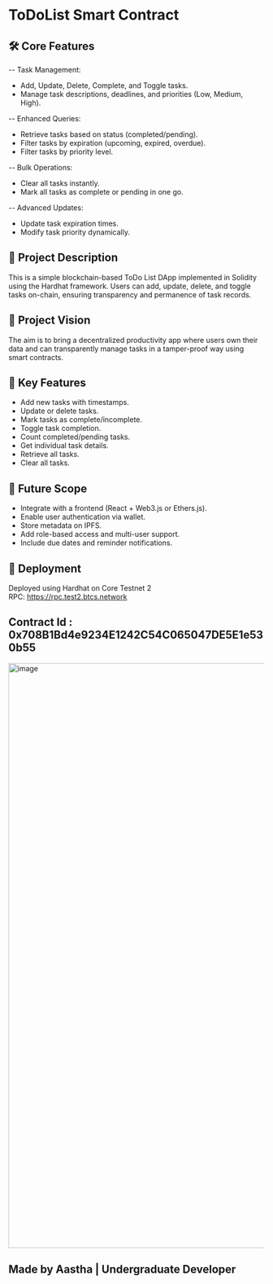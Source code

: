 # ToDoList Smart Contract

## 🛠 Core Features

-- Task Management:

- Add, Update, Delete, Complete, and Toggle tasks.
- Manage task descriptions, deadlines, and priorities (Low, Medium, High).

-- Enhanced Queries:

- Retrieve tasks based on status (completed/pending).
- Filter tasks by expiration (upcoming, expired, overdue).
- Filter tasks by priority level.

-- Bulk Operations:

- Clear all tasks instantly.
- Mark all tasks as complete or pending in one go.

-- Advanced Updates:

- Update task expiration times.
- Modify task priority dynamically.

## 📝 Project Description
This is a simple blockchain-based ToDo List DApp implemented in Solidity using the Hardhat framework. Users can add, update, delete, and toggle tasks on-chain, ensuring transparency and permanence of task records.

## 🎯 Project Vision
The aim is to bring a decentralized productivity app where users own their data and can transparently manage tasks in a tamper-proof way using smart contracts.

## 🔑 Key Features
- Add new tasks with timestamps.
- Update or delete tasks.
- Mark tasks as complete/incomplete.
- Toggle task completion.
- Count completed/pending tasks.
- Get individual task details.
- Retrieve all tasks.
- Clear all tasks.

## 🚀 Future Scope
- Integrate with a frontend (React + Web3.js or Ethers.js).
- Enable user authentication via wallet.
- Store metadata on IPFS.
- Add role-based access and multi-user support.
- Include due dates and reminder notifications.

## 🔧 Deployment
Deployed using Hardhat on Core Testnet 2  
RPC: https://rpc.test2.btcs.network


## Contract Id : 0x708B1Bd4e9234E1242C54C065047DE5E1e530b55

<img width="1149" alt="image" src="https://github.com/user-attachments/assets/2a15ee13-7771-476b-9c80-2ab78378f4c1" />

## Made by Aastha | Undergraduate Developer
